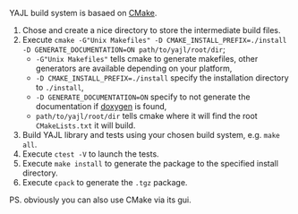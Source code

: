 YAJL build system is basaed on [CMake](http://www.cmake.org).

1. Chose and create a nice directory to store the intermediate build files.
2. Execute `cmake -G"Unix Makefiles" -D CMAKE_INSTALL_PREFIX=./install -D GENERATE_DOCUMENTATION=ON path/to/yajl/root/dir`;
    - `-G"Unix Makefiles"` tells cmake to generate makefiles, other generators are available depending on your platform,
    - `-D CMAKE_INSTALL_PREFIX=./install` specify the installation directory to `./install`,
    - `-D GENERATE_DOCUMENTATION=ON` specify to not generate the documentation if [doxygen](http://www.stack.nl/~dimitri/doxygen/) is found,
    - `path/to/yajl/root/dir` tells cmake where it will find the root `CMakeLists.txt` it will build.
3. Build YAJL library and tests using your chosen build system, e.g. `make all`.
4. Execute `ctest -V` to launch the tests.
5. Execute `make install` to generate the package to the specified install directory.
6. Execute `cpack` to generate the `.tgz` package.

PS. obviously you can also use CMake via its gui.